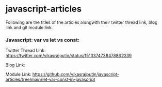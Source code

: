 # javascript-articles

Following are the titles of the articles alongwith their twitter thread link, blog link and git module link.

### Javascript: var vs let vs const:

Twitter Thread Link: https://twitter.com/vikasrajputin/status/1513374738478862339

Blog Link: 

Module Link: https://github.com/vikasrajputin/javascript-articles/tree/main/let-var-const-in-javascript
